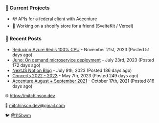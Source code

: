 ### 📌 Current Projects
- 📪 APIs for a federal client with Accenture
- 🛒 Working on a shopify store for a friend (SvelteKit / Vercel)

### 📝 Recent Posts

- [Reducing Azure Redis 100% CPU](https://blog.mitchinson.dev/redis-cpu) - November 21st, 2023 (Posted 51 days ago)
- [Juno: On demand microservice deployment](https://blog.mitchinson.dev/juno) - July 23rd, 2023 (Posted 172 days ago)
- [NextJS Notion Blog](https://blog.mitchinson.dev/blog-2023) - July 9th, 2023 (Posted 186 days ago)
- [Concerts 2022 - 2023](https://blog.mitchinson.dev/concerts-2023) - May 7th, 2023 (Posted 249 days ago)
- [Accenture August + September 2021](https://blog.mitchinson.dev/pillar/aug-sep-21) - October 17th, 2021 (Posted 816 days ago)

🌐 https://mitchinson.dev

💌 mitchinson.dev@gmail.com

🐦 [@115bwm](https://twitter.com/115bwm)